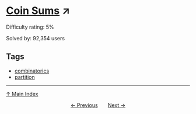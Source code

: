 # [Coin Sums](https://projecteuler.net/problem=31) ↗️

Difficulty rating: 5%

Solved by: 92,354 users
## Tags

- [combinatorics](../tags/combinatorics.md)
- [partition](../tags/partition.md)



---

[↑ Main Index](../README.md)


<div align=center><a href='30.md'>← Previous</a> &nbsp;&nbsp; &nbsp;&nbsp;  <a href='32.md'>Next →</a></div>

